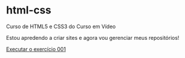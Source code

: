 # html-css
 Curso de HTML5 e CSS3 do Curso em Vídeo

Estou apredendo a criar sites e agora vou gerenciar meus repositórios!

<a href="https://luiz-araujjo.github.io/html-css/Exercises/ex001/index.html"> Executar o exercício 001</a>